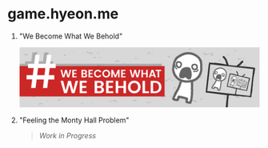 game.hyeon.me
========

1.  "We Become What We Behold"

    ![We Become What We Behold]

2.  "Feeling the Monty Hall Problem"

    > *Work in Progress*

[We Become What We Behold]: wbwwb.png
